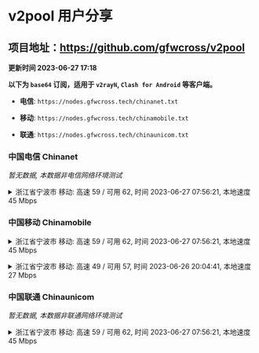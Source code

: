 # v2pool 用户分享
## 项目地址：<https://github.com/gfwcross/v2pool>
**更新时间 2023-06-27 17:18**


**以下为 `base64` 订阅，适用于 `v2rayN`, `Clash for Android` 等客户端。**

- **电信**: `https://nodes.gfwcross.tech/chinanet.txt`

- **移动**: `https://nodes.gfwcross.tech/chinamobile.txt`

- **联通**: `https://nodes.gfwcross.tech/chinaunicom.txt`


### 中国电信 Chinanet
<i>暂无数据, 本数据非电信网络环境测试</i>
<details><summary>浙江省宁波市 移动: 高速 59 / 可用 62, 时间 2023-06-27 07:56:21, 本地速度 45 Mbps</summary><p>可用节点订阅：https://transfer.sh/yKlAjmnY90/running.txt<br>高速节点订阅：https://transfer.sh/w85gcTahqd/good.txt<br>低延迟节点订阅：https://transfer.sh/B6WfJtt56T/low_delay.txt</p></details>
<p></p>

### 中国移动 Chinamobile
<details><summary>浙江省宁波市 移动: 高速 59 / 可用 62, 时间 2023-06-27 07:56:21, 本地速度 45 Mbps</summary><p>可用节点订阅：https://transfer.sh/yKlAjmnY90/running.txt<br>高速节点订阅：https://transfer.sh/w85gcTahqd/good.txt<br>低延迟节点订阅：https://transfer.sh/B6WfJtt56T/low_delay.txt</p></details>
<p></p><details><summary>浙江省宁波市 移动: 高速 49 / 可用 57, 时间 2023-06-26 20:04:41, 本地速度 27 Mbps</summary><p>可用节点订阅：https://transfer.sh/fNDWyAHSX3/running.txt<br>高速节点订阅：https://transfer.sh/1qgGNIngqD/good.txt<br>低延迟节点订阅：https://transfer.sh/IkyAUTFaVy/low_delay.txt</p></details>
<p></p>

### 中国联通 Chinaunicom
<i>暂无数据, 本数据非联通网络环境测试</i>
<details><summary>浙江省宁波市 移动: 高速 59 / 可用 62, 时间 2023-06-27 07:56:21, 本地速度 45 Mbps</summary><p>可用节点订阅：https://transfer.sh/yKlAjmnY90/running.txt<br>高速节点订阅：https://transfer.sh/w85gcTahqd/good.txt<br>低延迟节点订阅：https://transfer.sh/B6WfJtt56T/low_delay.txt</p></details>
<p></p>